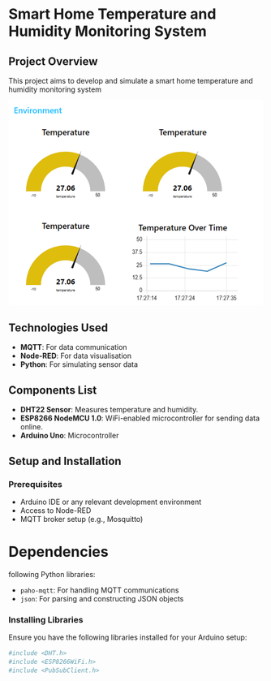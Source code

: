 # Smart Home Temperature and Humidity Monitoring System

## Project Overview
This project aims to develop and simulate a smart home temperature and humidity monitoring system

![Dashboard Screenshot](./dashboard.png)

## Technologies Used
- **MQTT**: For data communication
- **Node-RED**: For data visualisation
- **Python**: For simulating sensor data

## Components List
- **DHT22 Sensor**: Measures temperature and humidity.
- **ESP8266 NodeMCU 1.0**: WiFi-enabled microcontroller for sending data online.
- **Arduino Uno**: Microcontroller

## Setup and Installation
### Prerequisites
- Arduino IDE or any relevant development environment
- Access to Node-RED
- MQTT broker setup (e.g., Mosquitto)

# Dependencies
following Python libraries:
- `paho-mqtt`: For handling MQTT communications
- `json`: For parsing and constructing JSON objects

### Installing Libraries
Ensure you have the following libraries installed for your Arduino setup:
```bash
#include <DHT.h>
#include <ESP8266WiFi.h>
#include <PubSubClient.h>
